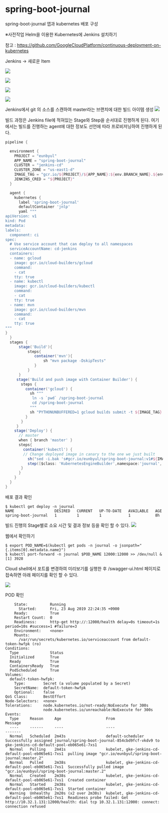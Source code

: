 # spring-boot-journal
spring-boot-journal 앱과 kubernetes 배포 구성

※사전작업
Helm을 이용한 Kubernetes에 Jenkins 설치하기

참고 : 
https://github.com/GoogleCloudPlatform/continuous-deployment-on-kubernetes


Jenkins -> 새로운 Item

  ![](doc/images/jenkins_new_item01.PNG)
  
  ![](doc/images/jenkins_new_item02.PNG)
  
  ![](doc/images/jenkins_new_item03.PNG)
  
  ![](doc/images/jenkins_new_item04.PNG) 
  

Jenkins에서 git 의 소스를 스캔하여 master라는 브랜치에 대한 빌드 아이템 생성
  ![](doc/images/jenkins_view.PNG) 
  

빌드 과정은 Jenkins file에 적혀있는 Stage와 Step을 순서대로 진행하게 된다.
여기에서는 빌드를 진행하는 agent에 대한 정보도 선언에 따라 프로비저닝하여 진행하게 된다.

```groovy
pipeline {

  environment {
    PROJECT = "eunbyul"
    APP_NAME = "spring-boot-journal"
    CLUSTER = "jenkins-cd"
    CLUSTER_ZONE = "us-east1-d"
    IMAGE_TAG = "gcr.io/${PROJECT}/${APP_NAME}:${env.BRANCH_NAME}.${env.BUILD_NUMBER}"
    JENKINS_CRED = "${PROJECT}"
  }

  agent {
    kubernetes {
      label 'spring-boot-journal'
      defaultContainer 'jnlp'
      yaml """
apiVersion: v1
kind: Pod
metadata:
labels:
  component: ci
spec:
  # Use service account that can deploy to all namespaces
  serviceAccountName: cd-jenkins
  containers:
  - name: gcloud
    image: gcr.io/cloud-builders/gcloud
    command:
    - cat
    tty: true
  - name: kubectl
    image: gcr.io/cloud-builders/kubectl
    command:
    - cat
    tty: true
  - name: mvn
    image: gcr.io/cloud-builders/mvn
    command:
    - cat
    tty: true
"""
}
  }
  stages {
      stage('Build'){
          steps{
             container('mvn'){
                 sh "mvn package -DskipTests"
             }
          }
      }
     stage('Build and push image with Container Builder') {
       steps {
         container('gcloud') {
           sh """
            ln -s `pwd` /spring-boot-journal
            cd /spring-boot-journal
           """
           sh "PYTHONUNBUFFERED=1 gcloud builds submit -t ${IMAGE_TAG} ."
         }
       }
     }
    stage('Deploy') {
      // master
      when { branch 'master' }
      steps{
        container('kubectl') {
        // Change deployed image in canary to the one we just built
          sh("sed -i.bak 's#gcr.io/eunbyul/spring-boot-journal:v1#${IMAGE_TAG}#' spring-boot-journal.yaml")
          step([$class: 'KubernetesEngineBuilder',namespace:'journal', projectId: env.PROJECT, clusterName: env.CLUSTER, zone: env.CLUSTER_ZONE, manifestPattern: 'spring-boot-journal.yaml', credentialsId: env.JENKINS_CRED, verifyDeployments: false])
       }
      }
    }
  }
}
```


배포 결과 확인
```shell
$ kubectl get deploy -n journal
NAME                  DESIRED   CURRENT   UP-TO-DATE   AVAILABLE   AGE
spring-boot-journal   1         1         1            1           8h
```

빌드 진행의 Stage별로 소요 시간 및 결과 정보 등을 확인 할 수 있다.
  ![](doc/images/jenkins_view2.PNG) 


웹에서 확인하기
```shell
$ export POD_NAME=$(kubectl get pods -n journal -o jsonpath="{.items[0].metadata.name}")
$ kubectl port-forward -n journal $POD_NAME 12000:12000 >> /dev/null &
[1] 3928
```

Cloud shell에서 포트를 변경하여 미리보기를 실행한 후 /swagger-ui.html 페이지로 접속하면 아래 페이지를 확인 할 수 있다.

  ![](doc/images/swagger-ui01.PNG) 
  

POD 확인
```shell
    State:          Running
      Started:      Fri, 23 Aug 2019 22:24:35 +0900
    Ready:          True
    Restart Count:  0
    Readiness:      http-get http://:12000/health delay=0s timeout=1s period=10s #success=1 #failure=3
    Environment:    <none>
    Mounts:
      /var/run/secrets/kubernetes.io/serviceaccount from default-token-hwfpk (ro)
Conditions:
  Type              Status
  Initialized       True
  Ready             True
  ContainersReady   True
  PodScheduled      True
Volumes:
  default-token-hwfpk:
    Type:        Secret (a volume populated by a Secret)
    SecretName:  default-token-hwfpk
    Optional:    false
QoS Class:       BestEffort
Node-Selectors:  <none>
Tolerations:     node.kubernetes.io/not-ready:NoExecute for 300s
                 node.kubernetes.io/unreachable:NoExecute for 300s
Events:
  Type     Reason     Age                    From                                                Message
  ----     ------     ----                   ----                                                -------
  Normal   Scheduled  2m43s                  default-scheduler                                   Successfully assigned journal/spring-boot-journal-854cbd9fcf-vkdv9 to gke-jenkins-cd-default-pool-eb065e61-7xs1
  Normal   Pulling    2m41s                  kubelet, gke-jenkins-cd-default-pool-eb065e61-7xs1  pulling image "gcr.io/eunbyul/spring-boot-journal:master.2"
  Normal   Pulled     2m38s                  kubelet, gke-jenkins-cd-default-pool-eb065e61-7xs1  Successfully pulled image "gcr.io/eunbyul/spring-boot-journal:master.2"
  Normal   Created    2m38s                  kubelet, gke-jenkins-cd-default-pool-eb065e61-7xs1  Created container
  Normal   Started    2m38s                  kubelet, gke-jenkins-cd-default-pool-eb065e61-7xs1  Started container
  Warning  Unhealthy  2m20s (x2 over 2m30s)  kubelet, gke-jenkins-cd-default-pool-eb065e61-7xs1  Readiness probe failed: Get http://10.32.1.131:12000/health: dial tcp 10.32.1.131:12000: connect: connection refused
  ```
